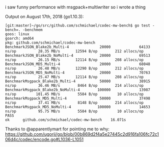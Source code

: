i saw funny performance with msgpack+multiwriter so i wrote a thing

Output on August 17th, 2018 (go1.10.3):

```
[git:master]~/go/src/github.com/schmichael/codec-mw-bench$ go test -bench=. -benchmem
goos: linux
goarch: amd64
pkg: github.com/schmichael/codec-mw-bench
BenchmarkJSON_Blake2b_Multi-4              20000             64133 ns/op          28.35 MB/s       12594 B/op        212 allocs/op
BenchmarkJSON_Blake2b_NoMulti-4            20000             69513 ns/op          26.15 MB/s       12114 B/op        208 allocs/op
BenchmarkJSON_MD5_Multi-4                  20000             68048 ns/op          26.48 MB/s       12290 B/op        212 allocs/op
BenchmarkJSON_MD5_NoMulti-4                20000             70763 ns/op          25.47 MB/s       12114 B/op        208 allocs/op
BenchmarkMsgpack_Blake2b_Multi-4           50000             38915 ns/op          36.46 MB/s        8464 B/op        214 allocs/op
BenchmarkMsgpack_Blake2b_NoMulti-4        100000             13987 ns/op         101.45 MB/s        5584 B/op         10 allocs/op
BenchmarkMsgpack_MD5_Multi-4               50000             37498 ns/op          37.41 MB/s        8148 B/op        214 allocs/op
BenchmarkMsgpack_MD5_NoMulti-4            100000             14653 ns/op          95.75 MB/s        5584 B/op         10 allocs/op
PASS
ok      github.com/schmichael/codec-mw-bench    16.071s
```

Thanks to @apparentlymart for pointing me to why: https://github.com/ugorji/go/blob/00b869d2f4a5e27445c2d916fa106fc72c106d4c/codec/encode.go#L1036-L1051
